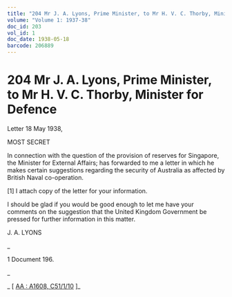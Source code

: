 ```yaml
---
title: "204 Mr J. A. Lyons, Prime Minister, to Mr H. V. C. Thorby, Minister for Defence"
volume: "Volume 1: 1937-38"
doc_id: 203
vol_id: 1
doc_date: 1938-05-18
barcode: 206889
---
```


# 204 Mr J. A. Lyons, Prime Minister, to Mr H. V. C. Thorby, Minister for Defence

Letter 18 May 1938,

MOST SECRET

In connection with the question of the provision of reserves for Singapore, the Minister for External Affairs; has forwarded to me a letter in which he makes certain suggestions regarding the security of Australia as affected by British Naval co-operation.

[1] I attach copy of the letter for your information.

I should be glad if you would be good enough to let me have your comments on the suggestion that the United Kingdom Government be pressed for further information in this matter.

J. A. LYONS

_

1 Document 196.

_

_ [ [AA : A1608, C51/1/10](http://www.naa.gov.au/cgi-bin/Search?O=I&Number=206889) ]_
